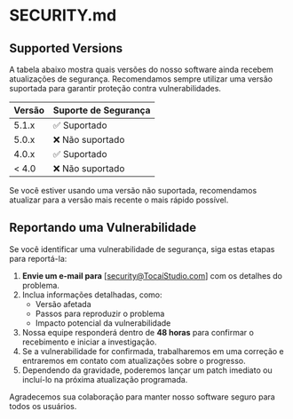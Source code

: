 # SECURITY.md

## Supported Versions

A tabela abaixo mostra quais versões do nosso software ainda recebem atualizações de segurança. Recomendamos sempre utilizar uma versão suportada para garantir proteção contra vulnerabilidades.

| Versão  | Suporte de Segurança |
|---------|------------------|
| 5.1.x   | ✅ Suportado |
| 5.0.x   | ❌ Não suportado |
| 4.0.x   | ✅ Suportado |
| < 4.0   | ❌ Não suportado |

Se você estiver usando uma versão não suportada, recomendamos atualizar para a versão mais recente o mais rápido possível.

## Reportando uma Vulnerabilidade

Se você identificar uma vulnerabilidade de segurança, siga estas etapas para reportá-la:

1. **Envie um e-mail para** [security@TocaíStudio.com] com os detalhes do problema.
2. Inclua informações detalhadas, como:
   - Versão afetada
   - Passos para reproduzir o problema
   - Impacto potencial da vulnerabilidade
3. Nossa equipe responderá dentro de **48 horas** para confirmar o recebimento e iniciar a investigação.
4. Se a vulnerabilidade for confirmada, trabalharemos em uma correção e entraremos em contato com atualizações sobre o progresso.
5. Dependendo da gravidade, poderemos lançar um patch imediato ou incluí-lo na próxima atualização programada.

Agradecemos sua colaboração para manter nosso software seguro para todos os usuários.

